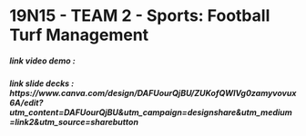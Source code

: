 # 19N15 - TEAM 2 - Sports: Football Turf Management
<h5>link video demo :  </h5>

<h5>link slide decks : https://www.canva.com/design/DAFUourQjBU/ZUKofQWlVg0zamyvovux6A/edit?utm_content=DAFUourQjBU&utm_campaign=designshare&utm_medium=link2&utm_source=sharebutton  </h5>
